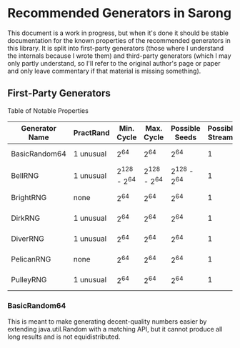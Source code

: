 # Recommended Generators in Sarong

This document is a work in progress, but when it's done it should be stable documentation
for the known properties of the recommended generators in this library. It is split into
first-party generators (those where I understand the internals because I wrote them) and
third-party generators (which I may only partly understand, so I'll refer to the original
author's page or paper and only leave commentary if that material is missing something).

## First-Party Generators

Table of Notable Properties

| Generator Name | PractRand | Min. Cycle     | Max. Cycle     | Possible Seeds | Possible Streams | Step-Back     |
|----------------|-----------|----------------|----------------|----------------|------------------|---------------| 
| BasicRandom64  | 1 unusual | 2<sup>64</sup> | 2<sup>64</sup> | 2<sup>64</sup> | 1                | Possible, NYI |
| BellRNG        | 1 unusual | 2<sup>128</sup> - 2<sup>64</sup> | 2<sup>128</sup> - 2<sup>64</sup> |  2<sup>128</sup> - 2<sup>64</sup> | 1                | Not Feasible |
| BrightRNG      | none      | 2<sup>64</sup> | 2<sup>64</sup> | 2<sup>64</sup> | 1                | Step/Jump Anywhere |
| DirkRNG        | 1 unusual | 2<sup>64</sup> | 2<sup>64</sup> | 2<sup>64</sup> | 1                | Step/Jump Anywhere |
| DiverRNG       | 1 unusual | 2<sup>64</sup> | 2<sup>64</sup> | 2<sup>64</sup> | 1                | Step/Jump Anywhere |
| PelicanRNG     | none      | 2<sup>64</sup> | 2<sup>64</sup> | 2<sup>64</sup> | 1                | Step/Jump Anywhere |
| PulleyRNG      | 1 unusual | 2<sup>64</sup> | 2<sup>64</sup> | 2<sup>64</sup> | 1                | Step/Jump Anywhere |

### BasicRandom64
This is meant to make generating decent-quality numbers easier by extending java.util.Random
with a matching API, but it cannot produce all long results and is not equidistributed.

